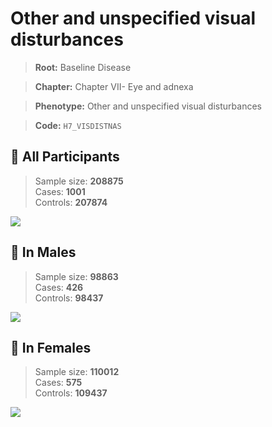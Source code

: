 # Other and unspecified visual disturbances

> **Root:** Baseline Disease  

> **Chapter:** Chapter VII- Eye and adnexa  

> **Phenotype:** Other and unspecified visual disturbances  

> **Code:** `H7_VISDISTNAS`

## 🧪 All Participants  
> Sample size: **208875**  
> Cases: **1001**  
> Controls: **207874**
<img src="/Disease/Figures/ALL/Incidence/H7_VISDISTNAS.png"/>
<CsvTable src="/public/Disease/Data/ALL/Incidence/COX_H7_VISDISTNAS.csv" label="🔍 View full results" />

## 👨 In Males  
> Sample size: **98863**  
> Cases: **426**  
> Controls: **98437**
<img src="/Disease/Figures/Male/Incidence/H7_VISDISTNAS.png"/>
<CsvTable src="/public/Disease/Data/Male/Incidence/COX_H7_VISDISTNAS.csv" label="🔍 View full results" />

## 👩 In Females  
> Sample size: **110012**  
> Cases: **575**  
> Controls: **109437**
<img src="/Disease/Figures/Female/Incidence/H7_VISDISTNAS.png"/>
<CsvTable src="/public/Disease/Data/Female/Incidence/COX_H7_VISDISTNAS.csv" label="🔍 View full results" />
